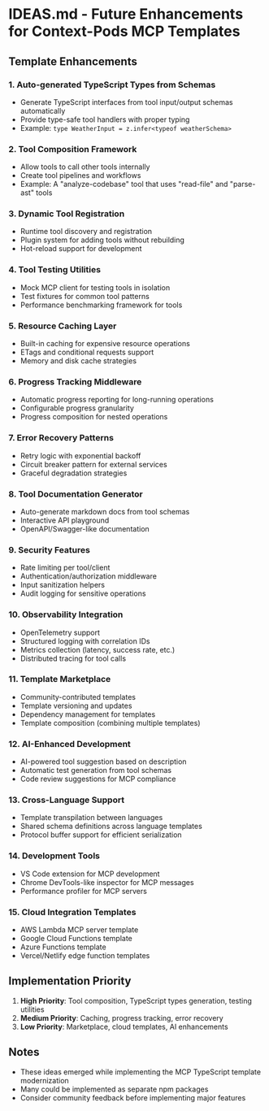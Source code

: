 # IDEAS.md - Future Enhancements for Context-Pods MCP Templates

## Template Enhancements

### 1. Auto-generated TypeScript Types from Schemas

- Generate TypeScript interfaces from tool input/output schemas automatically
- Provide type-safe tool handlers with proper typing
- Example: `type WeatherInput = z.infer<typeof weatherSchema>`

### 2. Tool Composition Framework

- Allow tools to call other tools internally
- Create tool pipelines and workflows
- Example: A "analyze-codebase" tool that uses "read-file" and "parse-ast" tools

### 3. Dynamic Tool Registration

- Runtime tool discovery and registration
- Plugin system for adding tools without rebuilding
- Hot-reload support for development

### 4. Tool Testing Utilities

- Mock MCP client for testing tools in isolation
- Test fixtures for common tool patterns
- Performance benchmarking framework for tools

### 5. Resource Caching Layer

- Built-in caching for expensive resource operations
- ETags and conditional requests support
- Memory and disk cache strategies

### 6. Progress Tracking Middleware

- Automatic progress reporting for long-running operations
- Configurable progress granularity
- Progress composition for nested operations

### 7. Error Recovery Patterns

- Retry logic with exponential backoff
- Circuit breaker pattern for external services
- Graceful degradation strategies

### 8. Tool Documentation Generator

- Auto-generate markdown docs from tool schemas
- Interactive API playground
- OpenAPI/Swagger-like documentation

### 9. Security Features

- Rate limiting per tool/client
- Authentication/authorization middleware
- Input sanitization helpers
- Audit logging for sensitive operations

### 10. Observability Integration

- OpenTelemetry support
- Structured logging with correlation IDs
- Metrics collection (latency, success rate, etc.)
- Distributed tracing for tool calls

### 11. Template Marketplace

- Community-contributed templates
- Template versioning and updates
- Dependency management for templates
- Template composition (combining multiple templates)

### 12. AI-Enhanced Development

- AI-powered tool suggestion based on description
- Automatic test generation from tool schemas
- Code review suggestions for MCP compliance

### 13. Cross-Language Support

- Template transpilation between languages
- Shared schema definitions across language templates
- Protocol buffer support for efficient serialization

### 14. Development Tools

- VS Code extension for MCP development
- Chrome DevTools-like inspector for MCP messages
- Performance profiler for MCP servers

### 15. Cloud Integration Templates

- AWS Lambda MCP server template
- Google Cloud Functions template
- Azure Functions template
- Vercel/Netlify edge function templates

## Implementation Priority

1. **High Priority**: Tool composition, TypeScript types generation, testing utilities
2. **Medium Priority**: Caching, progress tracking, error recovery
3. **Low Priority**: Marketplace, cloud templates, AI enhancements

## Notes

- These ideas emerged while implementing the MCP TypeScript template modernization
- Many could be implemented as separate npm packages
- Consider community feedback before implementing major features
